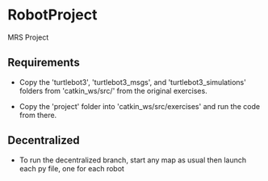 # RobotProject
MRS Project

## Requirements
* Copy the 'turtlebot3', 'turtlebot3_msgs', and 'turtlebot3\_simulations' folders from 'catkin\_ws/src/' from the original exercises.

* Copy the 'project' folder into 'catkin\_ws/src/exercises' and run the code from there.

## Decentralized
* To run the decentralized branch, start any map as usual then launch each py file, one for each robot
